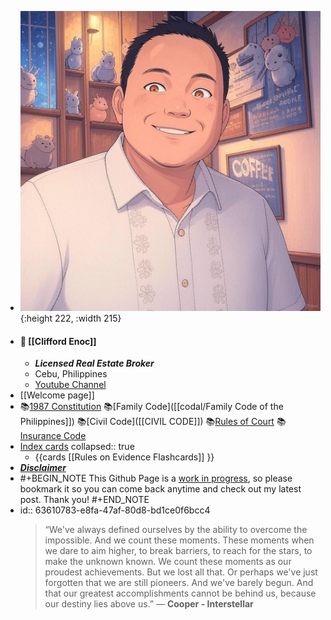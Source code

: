 - ![IMG_4642.JPG](../assets/IMG_4642_1743342510124_0.JPG){:height 222, :width 215}
- #### 🙌 **[[Clifford Enoc]]**
	- ***Licensed Real Estate Broker***
	- Cebu, Philippines
	- [Youtube Channel](https://www.youtube.com/cliffordenoc)
- [[Welcome page]]
- 📚[1987 Constitution]([[CONSTI_1987_Annotated]]) 📚[Family Code]([[codal/Family Code of the Philippines]]) 📚[Civil Code]([[CIVIL CODE]]) 📚[Rules of Court]([[ROC_Annotated]]) 📚[Insurance Code]([[codal/Special_Laws/The_Insurance_Code]])
- [Index cards]([[Index_Cards]])
  collapsed:: true
	- {{cards [[Rules on Evidence Flashcards]] }}
- [***Disclaimer***](((635b3d4a-3926-469b-8dd5-980f6f7c1721)))
- #+BEGIN_NOTE
  This Github Page is a [work in progress]([[WIP]]), so please bookmark it so you can come back anytime and check out my latest post. Thank you!
  #+END_NOTE
- id:: 63610783-e8fa-47af-80d8-bd1ce0f6bcc4
  > “We've always defined ourselves by the ability to overcome the impossible. And we count these moments. These moments when we dare to aim higher, to break barriers, to reach for the stars, to make the unknown known. We count these moments as our proudest achievements. But we lost all that. Or perhaps we've just forgotten that we are still pioneers. And we've barely begun. And that our greatest accomplishments cannot be behind us, because our destiny lies above us.” ― **Cooper - Interstellar**